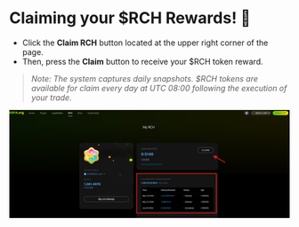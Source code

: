 # Claiming your $RCH Rewards! 🎁

- Click the **Claim RCH** button located at the upper right corner of the page.
- Then, press the **Claim** button to receive your $RCH token reward.

> _Note: The system captures daily snapshots. $RCH tokens are available for claim every day at UTC 08:00 following the execution of your trade._

![](../../static/Py51bpAZUohImCx207PuleE0slc.png)
